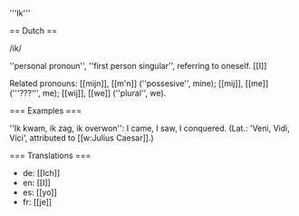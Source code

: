 '''Ik'''

== Dutch ==

/ik/

''personal pronoun'', ''first person singular'', referring to oneself. [[I]]

Related pronouns: [[mijn]], [[m'n]] (''possesive'', mine); [[mij]], [[me]] ('''???''', me); [[wij]], [[we]] (''plural'', we).

=== Examples ===

''Ik kwam, ik zag, ik overwon'': I came, I saw, I conquered. (Lat.: 'Veni, Vidi, Vici', attributed to [[w:Julius Caesar]].)

=== Translations ===

* de: [[Ich]]
* en: [[I]]
* es: [[yo]]
* fr: [[je]]